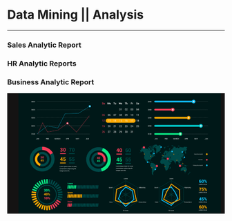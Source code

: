 # Data Mining || Analysis

***
### Sales Analytic Report
### HR Analytic Reports
### Business Analytic Report
![DataHub](Data-Vizualisation-924x512-1.png)